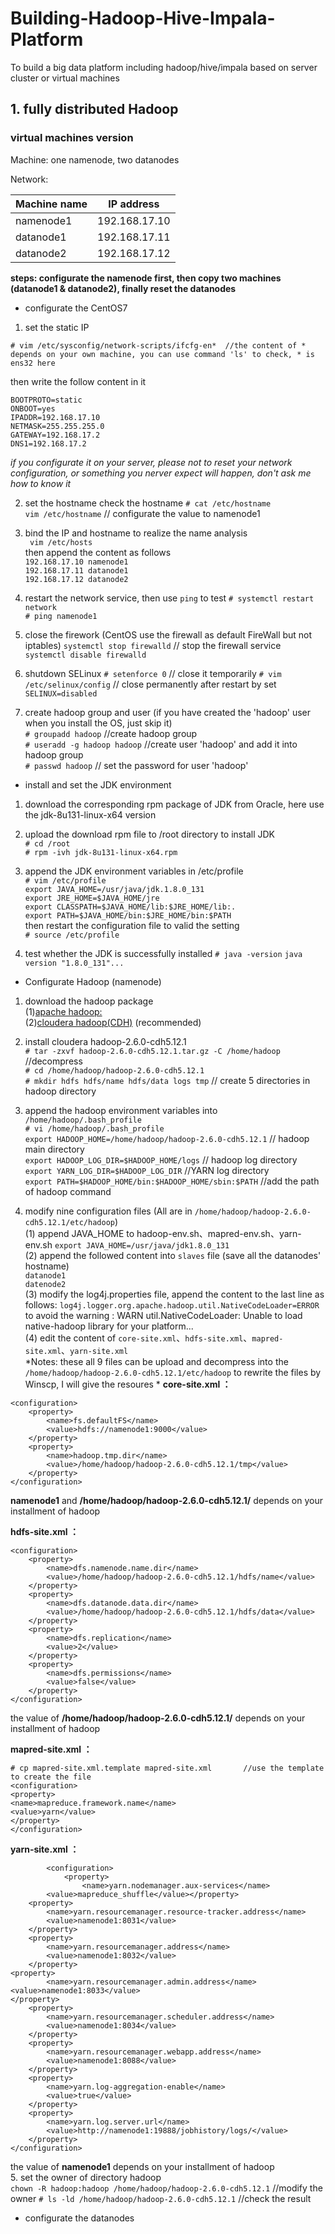# Building-Hadoop-Hive-Impala-Platform
To build a big data platform including hadoop/hive/impala based on server cluster or virtual machines

## 1. fully distributed Hadoop

### virtual machines version

Machine: one namenode, two datanodes

Network:

|Machine name |IP address |
|-----|-----|
|namenode1|192.168.17.10|
|datanode1|192.168.17.11|
|datanode2|192.168.17.12|

**steps: configurate the namenode first, then copy two machines (datanode1 & datanode2), finally reset the datanodes**

- configurate the CentOS7  
1. set the static IP  

`# vim /etc/sysconfig/network-scripts/ifcfg-en* 
//the content of * depends on your own machine, you can use command 'ls' to check, * is ens32 here `

then write the follow content in it

`BOOTPROTO=static`  
`ONBOOT=yes`  
`IPADDR=192.168.17.10`  
`NETMASK=255.255.255.0`  
`GATEWAY=192.168.17.2`  
`DNS1=192.168.17.2`  

*if you configurate it on your server, please not to reset your network configuration, or something you nerver expect will happen, don't ask me how to know it*  

2. set the hostname
check the hostname
`# cat /etc/hostname`  
`vim /etc/hostname` // configurate the value to namenode1  

3. bind the IP and hostname to realize the name analysis  
` vim /etc/hosts`  
then append the content as follows  
`192.168.17.10 namenode1`  
`192.168.17.11 datanode1`  
`192.168.17.12 datanode2`  

4. restart the network service, then use `ping` to test
`# systemctl restart network`  
`# ping namenode1`  

5. close the firework (CentOS use the firewall as default FireWall but not iptables)
`systemctl stop firewalld` // stop the firewall service  
`systemctl disable firewalld`  

6. shutdown SELinux
`# setenforce 0` // close it temporarily
`# vim /etc/selinux/config` // close permanently after restart by set `SELINUX=disabled`  

7. create hadoop group and user (if you have created the 'hadoop' user when you install the OS, just skip it)  
`# groupadd hadoop` //create hadoop group  
`# useradd -g hadoop hadoop` //create user 'hadoop' and add it into hadoop group  
`# passwd hadoop` // set the password for user 'hadoop'  

- install and set the JDK environment  

1. download the corresponding rpm package of JDK from Oracle, here use the jdk-8u131-linux-x64 version  

2. upload the download rpm file to /root directory to install JDK  
`# cd /root`  
`# rpm -ivh jdk-8u131-linux-x64.rpm`  

3. append the JDK environment variables in /etc/profile  
`# vim /etc/profile`  
`export JAVA_HOME=/usr/java/jdk.1.8.0_131`  
`export JRE_HOME=$JAVA_HOME/jre`  
`export CLASSPATH=$JAVA_HOME/lib:$JRE_HOME/lib:.`  
`export PATH=$JAVA_HOME/bin:$JRE_HOME/bin:$PATH`  
then restart the configuration file to valid the setting  
`# source /etc/profile`  

4. test whether the JDK is successfully installed
`# java -version`
`java version "1.8.0_131"...`  

- Configurate Hadoop (namenode)

1. download the hadoop package  
(1)[apache hadoop:](http://www-us.apache.org/dist/hadoop/common/ )  
(2)[cloudera hadoop(CDH)](http://archive-primary.cloudera.com/cdh5/cdh/5/) (recommended)  

2. install cloudera hadoop-2.6.0-cdh5.12.1  
`# tar -zxvf hadoop-2.6.0-cdh5.12.1.tar.gz -C /home/hadoop` //decompress  
`# cd /home/hadoop/hadoop-2.6.0-cdh5.12.1`  
`# mkdir hdfs hdfs/name hdfs/data logs tmp` // create 5 directories in hadoop directory  

3.  append the hadoop environment variables into `/home/hadoop/.bash_profile`  
`# vi /home/hadoop/.bash_profile`  
`export HADOOP_HOME=/home/hadoop/hadoop-2.6.0-cdh5.12.1` // hadoop main directory  
`export HADOOP_LOG_DIR=$HADOOP_HOME/logs` // hadoop log directory  
`export YARN_LOG_DIR=$HADOOP_LOG_DIR` //YARN log directory  
`export PATH=$HADOOP_HOME/bin:$HADOOP_HOME/sbin:$PATH` //add the path of hadoop command  

4. modify nine configuration files (All are in `/home/hadoop/hadoop-2.6.0-cdh5.12.1/etc/hadoop`)  
(1) append JAVA_HOME to hadoop-env.sh、mapred-env.sh、yarn-env.sh
`export JAVA_HOME=/usr/java/jdk1.8.0_131`  
(2) append the followed content into `slaves` file (save all the datanodes' hostname)  
`datanode1`  
`datenode2`  
(3) modify the log4j.properties file, append the content to the last line as follows:
`log4j.logger.org.apache.hadoop.util.NativeCodeLoader=ERROR`  
to avoid the warning : WARN util.NativeCodeLoader: Unable to load native-hadoop library for your platform...  
(4) edit the content of `core-site.xml`、`hdfs-site.xml`、`mapred-site.xml`、`yarn-site.xml`  
*Notes: these all 9 files can be upload and decompress into the `/home/hadoop/hadoop-2.6.0-cdh5.12.1/etc/hadoop` to rewrite the files by Winscp, I will give the resoures *
**core-site.xml ：** 
```
<configuration>
    <property>
		<name>fs.defaultFS</name>
		<value>hdfs://namenode1:9000</value>
    </property>
    <property>
		<name>hadoop.tmp.dir</name>
		<value>/home/hadoop/hadoop-2.6.0-cdh5.12.1/tmp</value>
    </property>
</configuration>
```  
**namenode1** and **/home/hadoop/hadoop-2.6.0-cdh5.12.1/** depends on your installment of hadoop 

**hdfs-site.xml ：**  
```
<configuration>
	<property>
		<name>dfs.namenode.name.dir</name>
		<value>/home/hadoop/hadoop-2.6.0-cdh5.12.1/hdfs/name</value>
	</property>
	<property>
		<name>dfs.datanode.data.dir</name>
		<value>/home/hadoop/hadoop-2.6.0-cdh5.12.1/hdfs/data</value>
	</property>
	<property>
		<name>dfs.replication</name>
		<value>2</value>
	</property>
	<property>
		<name>dfs.permissions</name>
		<value>false</value>
	</property>
</configuration>
```  
the value of **/home/hadoop/hadoop-2.6.0-cdh5.12.1/** depends on your installment of hadoop

**mapred-site.xml ：**  
```
# cp mapred-site.xml.template mapred-site.xml		//use the template to create the file
<configuration>
<property>
<name>mapreduce.framework.name</name>
<value>yarn</value>
</property>
</configuration>
```

**yarn-site.xml ：**  
```
		<configuration>
			<property>
				<name>yarn.nodemanager.aux-services</name>
		<value>mapreduce_shuffle</value></property>
	<property>
		<name>yarn.resourcemanager.resource-tracker.address</name>
		<value>namenode1:8031</value>
	</property>
	<property>
		<name>yarn.resourcemanager.address</name>
		<value>namenode1:8032</value>
	</property>
<property>
    	<name>yarn.resourcemanager.admin.address</name>
<value>namenode1:8033</value>
</property>
	<property>
		<name>yarn.resourcemanager.scheduler.address</name>
		<value>namenode1:8034</value>
	</property>
	<property>
		<name>yarn.resourcemanager.webapp.address</name>
		<value>namenode1:8088</value>
	</property>
	<property>
		<name>yarn.log-aggregation-enable</name>
		<value>true</value>
	</property>
	<property>
  		<name>yarn.log.server.url</name>
		<value>http://namenode1:19888/jobhistory/logs/</value>
	</property>
</configuration>
```  
the value of **namenode1** depends on your installment of hadoop  
5. set the owner of directory hadoop  
`chown -R hadoop:hadoop /home/hadoop/hadoop-2.6.0-cdh5.12.1` //modify the owner
`# ls -ld /home/hadoop/hadoop-2.6.0-cdh5.12.1` //check the result  

- configurate the datanodes
